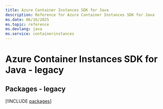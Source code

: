 ```yaml
---
title: Azure Container Instances SDK for Java
description: Reference for Azure Container Instances SDK for Java
ms.date: 06/16/2025
ms.topic: reference
ms.devlang: java
ms.service: containerinstances
---
```

# Azure Container Instances SDK for Java - legacy
## Packages - legacy
[!INCLUDE [packages](container-instances-index.md)]